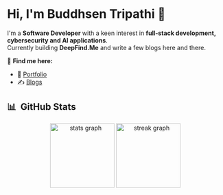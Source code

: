 # Hi, I'm Buddhsen Tripathi 👋

I'm a **Software Developer** with a keen interest in **full-stack development, cybersecurity and AI applications**.  
Currently building **DeepFind.Me** and write a few blogs here and there.

🔗 **Find me here:**  
- 🚀 [Portfolio](https://www.buddhsentripathi.com)  
- ✍️ [Blogs](https://www.buddhsentripathi.com/blogs)  

## 📊 &nbsp;GitHub Stats

<div align="center">
  <img src="https://github-readme-stats.vercel.app/api?username=buddhsen-tripathi&hide_title=true&hide_rank=false&show_icons=true&include_all_commits=true&count_private=true&disable_animations=false&theme=onedark&locale=en&hide_border=false&order=1" height="150" alt="stats graph"  />
  <img src="https://streak-stats.demolab.com?user=buddhsen-tripathi&locale=en&mode=daily&theme=gruvbox&hide_border=false&border_radius=5&order=3" height="150" alt="streak graph" />
</div>
